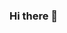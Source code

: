 ### Hi there 👋

<!--
**DiarmuidMalanaphy/DiarmuidMalanaphy** is a ✨ _special_ ✨ repository because its `README.md` (this file) appears on your GitHub profile.
**https://stackedit.io/app#

- 🌱 I’m currently learning PyTorch, API development and 


Here are some ideas to get you started:

- 🔭 I’m currently working on a project to convert 
- 👯 I’m looking to collaborate on ...
- 🤔 I’m looking for help with ...
- 💬 Ask me about ...
- 📫 How to reach me: ...
- 😄 Pronouns: ...
- ⚡ Fun fact: ...
-->
